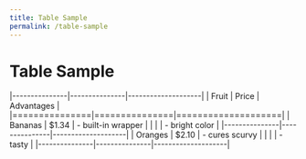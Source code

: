 ```yaml
---
title: Table Sample
permalink: /table-sample
---
```


# Table Sample

|---------------|---------------|--------------------|
| Fruit         | Price         | Advantages         |
|===============|===============|====================|
| Bananas       | $1.34         | - built-in wrapper |
|               |               | - bright color     |
|---------------|---------------|--------------------|
| Oranges       | $2.10         | - cures scurvy     |
|               |               | - tasty            |
|---------------|---------------|--------------------|